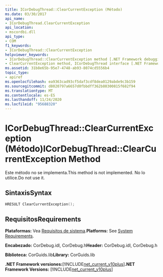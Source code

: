 ```yaml
---
title: ICorDebugThread::ClearCurrentException (Método)
ms.date: 03/30/2017
api_name:
- ICorDebugThread.ClearCurrentException
api_location:
- mscordbi.dll
api_type:
- COM
f1_keywords:
- ICorDebugThread::ClearCurrentException
helpviewer_keywords:
- ICorDebugThread::ClearCurrentException method [.NET Framework debugging]
- ClearCurrentException method, ICorDebugThread interface [.NET Framework debugging]
ms.assetid: 31b8e65b-95e7-4748-ab93-8074cd5556b4
topic_type:
- apiref
ms.openlocfilehash: ea9363cad93cf5daf3cdf8dea0129abde9c3b159
ms.sourcegitcommit: d8020797a6657d0fbbdff362b80300815f682f94
ms.translationtype: MT
ms.contentlocale: es-ES
ms.lasthandoff: 11/24/2020
ms.locfileid: "95688320"
---
```

# <a name="icordebugthreadclearcurrentexception-method"></a><span data-ttu-id="b87a1-102">ICorDebugThread::ClearCurrentException (Método)</span><span class="sxs-lookup"><span data-stu-id="b87a1-102">ICorDebugThread::ClearCurrentException Method</span></span>

<span data-ttu-id="b87a1-103">Este método no se implementa.</span><span class="sxs-lookup"><span data-stu-id="b87a1-103">This method is not implemented.</span></span> <span data-ttu-id="b87a1-104">No lo utilice.</span><span class="sxs-lookup"><span data-stu-id="b87a1-104">Do not use it.</span></span>  
  
## <a name="syntax"></a><span data-ttu-id="b87a1-105">Sintaxis</span><span class="sxs-lookup"><span data-stu-id="b87a1-105">Syntax</span></span>  
  
```cpp  
HRESULT ClearCurrentException();  
```  
  
## <a name="requirements"></a><span data-ttu-id="b87a1-106">Requisitos</span><span class="sxs-lookup"><span data-stu-id="b87a1-106">Requirements</span></span>  

 <span data-ttu-id="b87a1-107">**Plataformas:** Vea [Requisitos de sistema](../../get-started/system-requirements.md).</span><span class="sxs-lookup"><span data-stu-id="b87a1-107">**Platforms:** See [System Requirements](../../get-started/system-requirements.md).</span></span>  
  
 <span data-ttu-id="b87a1-108">**Encabezado:** CorDebug.idl, CorDebug.h</span><span class="sxs-lookup"><span data-stu-id="b87a1-108">**Header:** CorDebug.idl, CorDebug.h</span></span>  
  
 <span data-ttu-id="b87a1-109">**Biblioteca:** CorGuids.lib</span><span class="sxs-lookup"><span data-stu-id="b87a1-109">**Library:** CorGuids.lib</span></span>  
  
 <span data-ttu-id="b87a1-110">**.NET Framework versiones:**[!INCLUDE[net_current_v10plus](../../../../includes/net-current-v10plus-md.md)]</span><span class="sxs-lookup"><span data-stu-id="b87a1-110">**.NET Framework Versions:** [!INCLUDE[net_current_v10plus](../../../../includes/net-current-v10plus-md.md)]</span></span>
